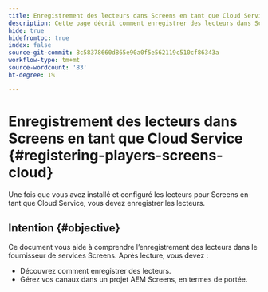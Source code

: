 ```yaml
---
title: Enregistrement des lecteurs dans Screens en tant que Cloud Service
description: Cette page décrit comment enregistrer des lecteurs dans Screens en tant que Cloud Service.
hide: true
hidefromtoc: true
index: false
source-git-commit: 8c58378660d865e90a0f5e562119c510cf86343a
workflow-type: tm+mt
source-wordcount: '83'
ht-degree: 1%

---
```



# Enregistrement des lecteurs dans Screens en tant que Cloud Service {#registering-players-screens-cloud}

Une fois que vous avez installé et configuré les lecteurs pour Screens en tant que Cloud Service, vous devez enregistrer les lecteurs.

## Intention {#objective}

Ce document vous aide à comprendre l’enregistrement des lecteurs dans le fournisseur de services Screens. Après lecture, vous devez :

* Découvrez comment enregistrer des lecteurs.
* Gérez vos canaux dans un projet AEM Screens, en termes de portée.